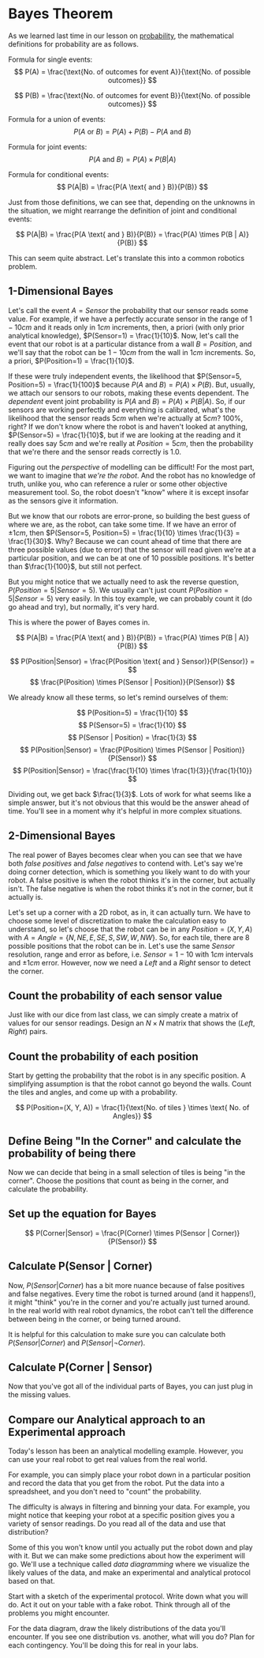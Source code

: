 # Bayes Theorem
As we learned last time in our lesson on [probability](/docs/teaching/activities/probability), the mathematical definitions for probability are as follows.

Formula for single events:
$$
P(A) = \frac{\text{No. of outcomes for event A}}{\text{No. of possible outcomes}}
$$

$$
P(B) = \frac{\text{No. of outcomes for event B}}{\text{No. of possible outcomes}}
$$


Formula for a union of events:
$$
P(A \text{ or } B) = P(A) + P(B) - P(A \text{ and } B)
$$

Formula for joint events:
$$
P(A \text{ and } B) = P(A) \times P(B | A)
$$

Formula for conditional events:
$$
P(A|B) = \frac{P(A \text{ and } B)}{P(B)}
$$

Just from those definitions, we can see that, depending on the unknowns in the situation, we might rearrange the definition of joint and conditional events:

$$
P(A|B) = \frac{P(A \text{ and } B)}{P(B)} = \frac{P(A) \times P(B | A)}{P(B)}
$$

This can seem quite abstract. Let's translate this into a common robotics problem.

## 1-Dimensional Bayes
Let's call the event $A = Sensor$ the probability that our sensor reads some value. For example, if we have a perfectly accurate sensor in the range of $1-10cm$ and it reads only in $1cm$ increments, then, a priori (with only prior analytical knowledge), $P(Sensor=1) = \frac{1}{10}$. Now, let's call the event that our robot is at a particular distance from a wall $B=Position$, and we'll say that the robot can be $1-10cm$ from the wall in $1cm$ increments. So, a priori, $P(Position=1) = \frac{1}{10}$. 

If these were truly independent events, the likelihood that $P(Sensor=5, Position=5) = \frac{1}{100}$ because $P(A \text{ and } B) = P(A) \times P(B)$. But, usually, we attach our sensors to our robots, making these events dependent. The *dependent* event joint probability is $P(A \text{ and } B) = P(A) \times P(B|A)$. So, if our sensors are working perfectly and everything is calibrated, what's the likelihood that the sensor reads $5cm$ when we're actually at $5cm$? 100%, right? If we don't know where the robot is and haven't looked at anything, $P(Sensor=5) = \frac{1}{10}$, but if we are looking at the reading and it really does say $5cm$ and we're really at $Position=5cm$, then the probability that we're there and the sensor reads correctly is $1.0$.

Figuring out the *perspective* of modelling can be difficult! For the most part, we want to imagine that *we're the robot*. And the robot has no knowledge of truth, unlike you, who can reference a ruler or some other objective measurement tool. So, the robot doesn't "know" where it is except insofar as the sensors give it information.

But we know that our robots are error-prone, so building the best guess of where we are, as the robot, can take some time. If we have an error of $\pm 1cm$, then $P(Sensor=5, Position=5) = \frac{1}{10} \times \frac{1}{3} = \frac{1}{30}$. Why? Because we can count ahead of time that there are three possible values (due to error) that the sensor will read given we're at a particular position, and we can be at one of 10 possible positions. It's better than $\frac{1}{100}$, but still not perfect.

But you might notice that we actually need to ask the reverse question, $P(Position=5|Sensor=5)$. We usually can't just count $P(Position=5|Sensor=5)$ very easily. In this toy example, we can probably count it (do go ahead and try), but normally, it's very hard. 

This is where the power of Bayes comes in.

$$
P(A|B) = \frac{P(A \text{ and } B)}{P(B)} = \frac{P(A) \times P(B | A)}{P(B)}
$$


$$
P(Position|Sensor) = \frac{P(Position \text{ and } Sensor)}{P(Sensor)} = 
$$
$$
\frac{P(Position) \times P(Sensor | Position)}{P(Sensor)}
$$

We already know all these terms, so let's remind ourselves of them:

$$
P(Position=5) = \frac{1}{10}
$$
$$
P(Sensor=5) = \frac{1}{10}
$$
$$
P(Sensor | Position) = \frac{1}{3}
$$
$$
P(Position|Sensor) = \frac{P(Position) \times P(Sensor | Position)}{P(Sensor)}
$$
$$
P(Position|Sensor) = \frac{\frac{1}{10} \times \frac{1}{3}}{\frac{1}{10}}
$$

Dividing out, we get back $\frac{1}{3}$. Lots of work for what seems like a simple answer, but it's not obvious that this would be the answer ahead of time. You'll see in a moment why it's helpful in more complex situations.

## 2-Dimensional Bayes
The real power of Bayes becomes clear when you can see that we have both *false positives* and *false negatives* to contend with. Let's say we're doing corner detection, which is something you likely want to do with your robot. A false positive is when the robot thinks it's in the corner, but actually isn't. The false negative is when the robot thinks it's not in the corner, but it actually is.

Let's set up a corner with a 2D robot, as in, it can actually turn. We have to choose some level of discretization to make the calculation easy to understand, so let's choose that the robot can be in any $Position=(X, Y, A)$ with $A=Angle=\{N, NE, E, SE, S, SW, W, NW\}$. So, for each tile, there are $8$ possible positions that the robot can be in. Let's use the same $Sensor$ resolution, range and error as before, i.e. $Sensor={1 - 10}$ with $1cm$ intervals and $\pm1cm$ error. However, now we need a $Left$ and a $Right$ sensor to detect the corner.

## Count the probability of each sensor value
Just like with our dice from last class, we can simply create a matrix of values for our sensor readings. Design an $N \times N$ matrix that shows the $(Left, Right)$ pairs.

## Count the probability of each position
Start by getting the probability that the robot is in any specific position. A simplifying assumption is that the robot cannot go beyond the walls. Count the tiles and angles, and come up with a probability.

$$
P(Position=(X, Y, A)) = \frac{1}{\text{No. of tiles } \times \text{ No. of Angles}}
$$

## Define Being "In the Corner" and calculate the probability of being there
Now we can decide that being in a small selection of tiles is being "in the corner". Choose the positions that count as being in the corner, and calculate the probability.

## Set up the equation for Bayes
$$
P(Corner|Sensor) = 
\frac{P(Corner) \times P(Sensor | Corner)}{P(Sensor)}
$$


## Calculate P(Sensor | Corner)
Now, $P(Sensor | Corner)$ has a bit more nuance because of false positives and false negatives. Every time the robot is turned around (and it happens!), it might "think" you're in the corner and you're actually just turned around. In the real world with real robot dynamics, the robot can't tell the difference between being in the corner, or being turned around. 

It is helpful for this calculation to make sure you can calculate both $P(Sensor | Corner)$ and $P(Sensor | \neg Corner)$.

## Calculate P(Corner | Sensor)
Now that you've got all of the individual parts of Bayes, you can just plug in the missing values.

## Compare our Analytical approach to an Experimental approach
Today's lesson has been an analytical modelling example. However, you can use your real robot to get real values from the real world. 

For example, you can simply place your robot down in a particular position and record the data that you get from the robot. Put the data into a spreadsheet, and you don't need to "count" the probability.

The difficulty is always in filtering and binning your data. For example, you might notice that keeping your robot at a specific position gives you a variety of sensor readings. Do you read all of the data and use that distribution? 

Some of this you won't know until you actually put the robot down and play with it. But we can make some predictions about how the experiment will go. We'll use a technique called *data diagramming* where we visualize the likely values of the data, and make an experimental and analytical protocol based on that.

Start with a sketch of the experimental protocol. Write down what you will do. Act it out on your table with a fake robot. Think through all of the problems you might encounter.

For the data diagram, draw the likely distributions of the data you'll encounter. If you see one distribution vs. another, what will you do? Plan for each contingency. You'll be doing this for real in your labs.